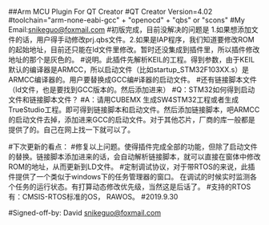 ##Arm MCU Plugin For QT Creator
#QT Creator Version=4.02
#toolchain="arm-none-eabi-gcc" + "openocd" + "qbs" or "scons"
#My Email:snikeguo@foxmail.com
#初版完成，目前没解决的问题是 1.如果想添加文件的话，用户得手动修改prj.qbs文件。2.如果是IAP程序，我们知道要修改ROM的起始地址，目前还只能在ld文件里修改。暂时还没集成到插件里，所以插件修改地址的那个是灰色的。
#说明。此插件先解析KEIL的工程。得到参数，由于KEIL默认的编译器是ARMCC，所以启动文件（比如startup_STM32F103XX.s）是ARMCC编译器的。用户要替换成GCC编#译器的启动文件。
#还有链接脚本文件（ld文件，也是要找到GCC版本的。然后添加进来）
#Q：STM32如何得到启动文件和链接脚本文件？
#A：请用CUBEMX 生成SW4STM32工程或者生成TrueStudio工程。即可得到链接脚本和启动文件。然后添加链接脚本，吧ARMCC的启动文件去掉，添加进来GCC的启动文件。对于其他芯片，厂商的库一般都是提供了的。自己在网上找一下就可以了。

#下次更新的看点：
#修复以上问题。使得插件完成全部的功能，但除了启动文件的替换。链接脚本添加进来的话，会自动解析链接脚本，就可以直接在窗体中修改ROM的地址，从而更新到LD文件。
#定制调试协议，对于带RTOS的来说，此插件提供了一个类似于windows下的任务管理器的窗口。 在调试的时候实时监测各个任务的运行状态。有打算动态修改优先级，当然这是后话了。
#支持的RTOS有：CMSIS-RTOS标准的OS， RAWOS。
#2019.9.30

#Signed-off-by: David <snikeguo@foxmail.com>

